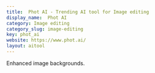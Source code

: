 ```yaml
---
title:  Phot AI - Trending AI tool for Image editing
display_name:  Phot AI
category: Image editing
category_slug: image-editing
key: phot_ai
website: https://www.phot.ai/
layout: aitool
---
```


Enhanced image backgrounds.
